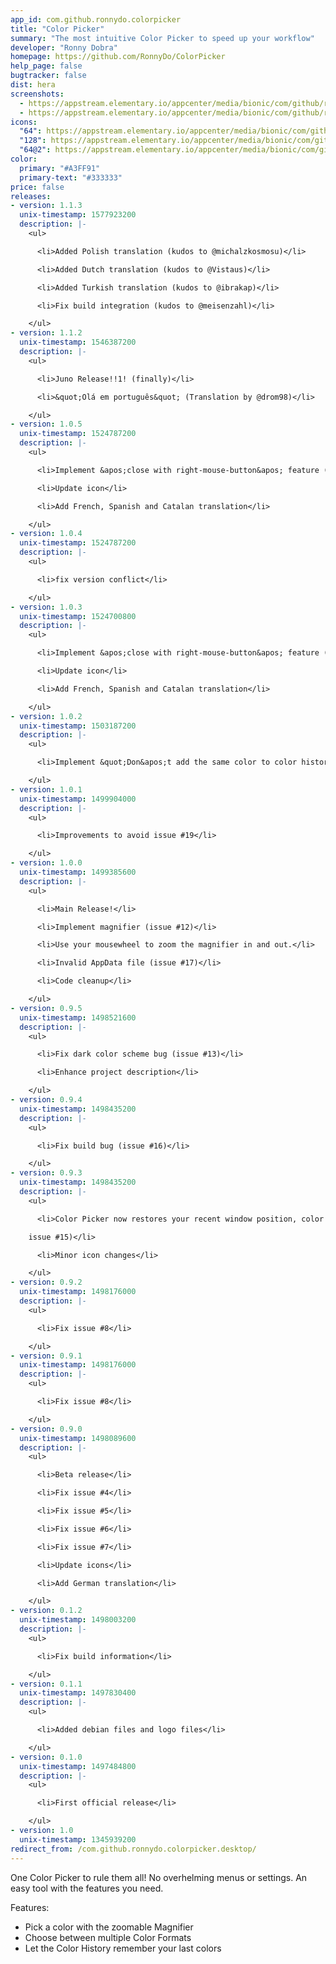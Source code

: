 ```yaml
---
app_id: com.github.ronnydo.colorpicker
title: "Color Picker"
summary: "The most intuitive Color Picker to speed up your workflow"
developer: "Ronny Dobra"
homepage: https://github.com/RonnyDo/ColorPicker
help_page: false
bugtracker: false
dist: hera
screenshots:
  - https://appstream.elementary.io/appcenter/media/bionic/com/github/ronnydo.colorpicker/F20B5F2CB156F30CB2BEB72162451573/screenshots/image-1_orig.png
  - https://appstream.elementary.io/appcenter/media/bionic/com/github/ronnydo.colorpicker/F20B5F2CB156F30CB2BEB72162451573/screenshots/image-2_orig.png
icons:
  "64": https://appstream.elementary.io/appcenter/media/bionic/com/github/ronnydo.colorpicker/F20B5F2CB156F30CB2BEB72162451573/icons/64x64/com.github.ronnydo.colorpicker_com.github.ronnydo.colorpicker.png
  "128": https://appstream.elementary.io/appcenter/media/bionic/com/github/ronnydo.colorpicker/F20B5F2CB156F30CB2BEB72162451573/icons/128x128/com.github.ronnydo.colorpicker_com.github.ronnydo.colorpicker.png
  "64@2": https://appstream.elementary.io/appcenter/media/bionic/com/github/ronnydo.colorpicker/F20B5F2CB156F30CB2BEB72162451573/icons/64x64@2/com.github.ronnydo.colorpicker_com.github.ronnydo.colorpicker.png
color:
  primary: "#A3FF91"
  primary-text: "#333333"
price: false
releases:
- version: 1.1.3
  unix-timestamp: 1577923200
  description: |-
    <ul>

      <li>Added Polish translation (kudos to @michalzkosmosu)</li>

      <li>Added Dutch translation (kudos to @Vistaus)</li>

      <li>Added Turkish translation (kudos to @ibrakap)</li>

      <li>Fix build integration (kudos to @meisenzahl)</li>

    </ul>
- version: 1.1.2
  unix-timestamp: 1546387200
  description: |-
    <ul>

      <li>Juno Release!!1! (finally)</li>

      <li>&quot;Olá em português&quot; (Translation by @drom98)</li>

    </ul>
- version: 1.0.5
  unix-timestamp: 1524787200
  description: |-
    <ul>

      <li>Implement &apos;close with right-mouse-button&apos; feature (issue #27)</li>

      <li>Update icon</li>

      <li>Add French, Spanish and Catalan translation</li>

    </ul>
- version: 1.0.4
  unix-timestamp: 1524787200
  description: |-
    <ul>

      <li>fix version conflict</li>

    </ul>
- version: 1.0.3
  unix-timestamp: 1524700800
  description: |-
    <ul>

      <li>Implement &apos;close with right-mouse-button&apos; feature (issue #27)</li>

      <li>Update icon</li>

      <li>Add French, Spanish and Catalan translation</li>

    </ul>
- version: 1.0.2
  unix-timestamp: 1503187200
  description: |-
    <ul>

      <li>Implement &quot;Don&apos;t add the same color to color history twice&quot; (issue #24)</li>

    </ul>
- version: 1.0.1
  unix-timestamp: 1499904000
  description: |-
    <ul>

      <li>Improvements to avoid issue #19</li>

    </ul>
- version: 1.0.0
  unix-timestamp: 1499385600
  description: |-
    <ul>

      <li>Main Release!</li>

      <li>Implement magnifier (issue #12)</li>

      <li>Use your mousewheel to zoom the magnifier in and out.</li>

      <li>Invalid AppData file (issue #17)</li>

      <li>Code cleanup</li>

    </ul>
- version: 0.9.5
  unix-timestamp: 1498521600
  description: |-
    <ul>

      <li>Fix dark color scheme bug (issue #13)</li>

      <li>Enhance project description</li>

    </ul>
- version: 0.9.4
  unix-timestamp: 1498435200
  description: |-
    <ul>

      <li>Fix build bug (issue #16)</li>

    </ul>
- version: 0.9.3
  unix-timestamp: 1498435200
  description: |-
    <ul>

      <li>Color Picker now restores your recent window position, color format and color history! (issue #10, issue #11 and

    issue #15)</li>

      <li>Minor icon changes</li>

    </ul>
- version: 0.9.2
  unix-timestamp: 1498176000
  description: |-
    <ul>

      <li>Fix issue #8</li>

    </ul>
- version: 0.9.1
  unix-timestamp: 1498176000
  description: |-
    <ul>

      <li>Fix issue #8</li>

    </ul>
- version: 0.9.0
  unix-timestamp: 1498089600
  description: |-
    <ul>

      <li>Beta release</li>

      <li>Fix issue #4</li>

      <li>Fix issue #5</li>

      <li>Fix issue #6</li>

      <li>Fix issue #7</li>

      <li>Update icons</li>

      <li>Add German translation</li>

    </ul>
- version: 0.1.2
  unix-timestamp: 1498003200
  description: |-
    <ul>

      <li>Fix build information</li>

    </ul>
- version: 0.1.1
  unix-timestamp: 1497830400
  description: |-
    <ul>

      <li>Added debian files and logo files</li>

    </ul>
- version: 0.1.0
  unix-timestamp: 1497484800
  description: |-
    <ul>

      <li>First official release</li>

    </ul>
- version: 1.0
  unix-timestamp: 1345939200
redirect_from: /com.github.ronnydo.colorpicker.desktop/
---
```


<p>One Color Picker to rule them all! No overhelming menus or settings. An easy tool with the features you need.</p>
<p>Features:</p>
<ul>
  <li>Pick a color with the zoomable Magnifier</li>
  <li>Choose between multiple Color Formats</li>
  <li>Let the Color History remember your last colors</li>
</ul>